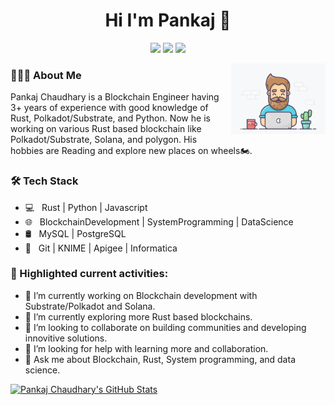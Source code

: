 <h1 align="center">Hi I'm Pankaj 👋</h1>
<p align="center">
     <a href="https://www.linkedin.com/in/thepankajchaudhary/"><img src="https://img.shields.io/badge/linkedin-%230177B5?style=flat&logo=linkedin&logoColor=white"/></a>
    <a href="https://twitter.com/itsPChaudhary"><img src="https://img.shields.io/badge/twitter-%231FA1F1?style=flat&logo=twitter&logoColor=white"/></a>
    <a href="https://www.instagram.com/thepankajchaudhary/?hl=en"><img src="https://img.shields.io/badge/instagram-%23E4415F?style=flat&logo=instagram&logoColor=white"/></a>
  </p>
  
  

<img src="https://github.com/PankajChaudhary5/PankajChaudhary5/blob/master/5083e0a2a7dcaae07c142e8b87036a27.gif" align="right" width="30%" align = "middle"/>

<h3> 👨🏻‍💻 About Me </h3>

Pankaj Chaudhary is a Blockchain Engineer having 3+ years of experience with good knowledge of Rust, Polkadot/Substrate, and Python. Now he is working on various Rust based blockchain like Polkadot/Substrate, Solana, and polygon. His hobbies are Reading and explore new places on wheels🏍.



<h3>🛠 Tech Stack</h3>

- 💻 &nbsp; Rust | Python | Javascript
- 🌐 &nbsp; BlockchainDevelopment | SystemProgramming | DataScience
- 🛢 &nbsp; MySQL | PostgreSQL
- 🔧 &nbsp; Git | KNIME | Apigee | Informatica



<h3>📌 Highlighted current activities:</h3>

- 🔭 I’m currently working on Blockchain development with Substrate/Polkadot and Solana.
- 🌱 I’m currently exploring more Rust based blockchains. 
- 👯 I’m looking to collaborate on building communities and developing innovitive solutions.
- 🤔 I’m looking for help with learning more and collaboration.
- 💬 Ask me about Blockchain, Rust, System programming, and data science.



[![Pankaj Chaudhary's GitHub Stats](https://github-readme-stats.vercel.app/api?username=PankajChaudhary5&&show_icons=true)](https://github.com/pankajchaudhary5)
